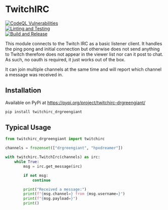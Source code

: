 # TwitchIRC

[![CodeQL Vulnerabilities](https://github.com/howroyd/twitchirc/actions/workflows/codeql-analysis.yml/badge.svg)](https://github.com/howroyd/twitchirc/actions/workflows/codeql-analysis.yml)\
[![Linting and Testing](https://github.com/howroyd/twitchirc/actions/workflows/python-testing.yml/badge.svg)](https://github.com/howroyd/twitchirc/actions/workflows/python-testing.yml)\
[![Build and Release](https://github.com/howroyd/twitchirc/actions/workflows/python-publish.yml/badge.svg)](https://github.com/howroyd/twitchirc/actions/workflows/python-publish.yml)

This module connects to the Twitch IRC as a basic listener client.  It handles the ping pong and initial connection but otherwise does not send anything to Twitch therefore does not appear in the viewer list nor can it post to chat.  As such, no oauth is required, it just works out of the box.

It can join multiple channels at the same time and will report which channel a message was received in.

## Installation

Available on PyPi at https://pypi.org/project/twitchirc-drgreengiant/

```bash
pip install twitchirc_drgreengiant
```

## Typical Usage

```python
from twitchirc_drgreengiant import twitchirc

channels = frozenset(["drgreengiant", "hpxdreamer"])

with twitchirc.TwitchIrc(channels) as irc:
    while True:
        msg = irc.get_message(irc)

        if not msg:
            continue

        print("Received a message:")
        print(f"{msg.channel=} from {msg.username=}")
        print(f"{msg.payload=}")
        print()
```
